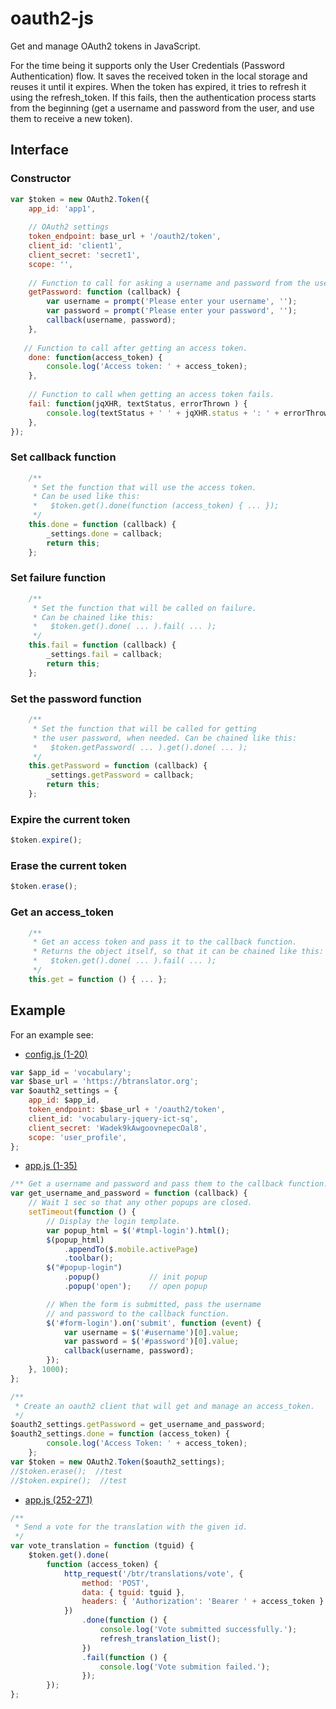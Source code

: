 # oauth2-js

Get and manage OAuth2 tokens in JavaScript.

For the time being it supports only the User Credentials (Password Authentication) flow. It saves the received token in the local storage and reuses it until it expires. When the token has expired, it tries to refresh it using the refresh_token. If this fails, then the authentication process starts from the beginning (get a username and password from the user, and use them to receive a new token).

## Interface

### Constructor

```javascript
var $token = new OAuth2.Token({
    app_id: 'app1',
    
    // OAuth2 settings
    token_endpoint: base_url + '/oauth2/token',
    client_id: 'client1',
    client_secret: 'secret1',
    scope: '',
    
    // Function to call for asking a username and password from the user.
    getPassword: function (callback) {
        var username = prompt('Please enter your username', '');
        var password = prompt('Please enter your password', '');
        callback(username, password);
    },
   
   // Function to call after getting an access token.
    done: function(access_token) {
        console.log('Access token: ' + access_token);
    }, 
    
    // Function to call when getting an access token fails.
    fail: function(jqXHR, textStatus, errorThrown ) {
        console.log(textStatus + ' ' + jqXHR.status + ': ' + errorThrown);
    },
});
```

### Set callback function

```javascript
    /**
     * Set the function that will use the access token.
     * Can be used like this:
     *   $token.get().done(function (access_token) { ... });
     */
    this.done = function (callback) {
        _settings.done = callback;
        return this;
    };
```

### Set failure function

```javascript
    /**
     * Set the function that will be called on failure.
     * Can be chained like this:
     *   $token.get().done( ... ).fail( ... );
     */
    this.fail = function (callback) {
        _settings.fail = callback;
        return this;
    };
```

### Set the password function

```javascript
    /**
     * Set the function that will be called for getting
     * the user password, when needed. Can be chained like this:
     *   $token.getPassword( ... ).get().done( ... );
     */
    this.getPassword = function (callback) {
        _settings.getPassword = callback;
        return this;
    };
```

### Expire the current token

```javascript
$token.expire();
```

### Erase the current token

```javascript
$token.erase();
```

### Get an access_token

```javascript
    /**
     * Get an access token and pass it to the callback function.
     * Returns the object itself, so that it can be chained like this:
     *   $token.get().done( ... ).fail( ... );
     */
    this.get = function () { ... };
```


## Example

For an example see:

- [config.js (1-20)](https://github.com/B-Translator/vocabulary-jquery/blob/master/app/config.js#L1-20)
```javascript
var $app_id = 'vocabulary';
var $base_url = 'https://btranslator.org';
var $oauth2_settings = {
    app_id: $app_id,
    token_endpoint: $base_url + '/oauth2/token',
    client_id: 'vocabulary-jquery-ict-sq',
    client_secret: 'Wadek9kAwgoovnepecOal8',
    scope: 'user_profile',
};
```

- [app.js (1-35)](https://github.com/B-Translator/vocabulary-jquery/blob/master/app/app.js#L1-35)
```javascript
/** Get a username and password and pass them to the callback function. */
var get_username_and_password = function (callback) {
    // Wait 1 sec so that any other popups are closed.
    setTimeout(function () {
        // Display the login template.
        var popup_html = $('#tmpl-login').html();
        $(popup_html)
            .appendTo($.mobile.activePage)
            .toolbar();
        $("#popup-login")
            .popup()           // init popup
            .popup('open');    // open popup

        // When the form is submitted, pass the username
        // and password to the callback function.
        $('#form-login').on('submit', function (event) {
            var username = $('#username')[0].value;
            var password = $('#password')[0].value;
            callback(username, password);
        });
    }, 1000);
};

/**
 * Create an oauth2 client that will get and manage an access_token.
 */
$oauth2_settings.getPassword = get_username_and_password;
$oauth2_settings.done = function (access_token) {
        console.log('Access Token: ' + access_token);
    };
var $token = new OAuth2.Token($oauth2_settings);
//$token.erase();  //test
//$token.expire();  //test

```

- [app.js (252-271)](https://github.com/B-Translator/vocabulary-jquery/blob/master/app/app.js#L252-271)
```javascript
/**
 * Send a vote for the translation with the given id.
 */
var vote_translation = function (tguid) {
    $token.get().done(
        function (access_token) {
            http_request('/btr/translations/vote', {
                method: 'POST',
                data: { tguid: tguid },
                headers: { 'Authorization': 'Bearer ' + access_token }
            })
                .done(function () {
                    console.log('Vote submitted successfully.');
                    refresh_translation_list();
                })
                .fail(function () {
                    console.log('Vote submition failed.');
                });
        });
};
```
